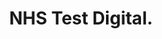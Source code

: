 ---
title: 'NHS Test Digital.'
summary: 'Helping to deliver critical services while driving internal ways of working improvments.'
thumbnail: '/images/work/nhs/nhs-thumb.jpg'
displayOrder: 4
---